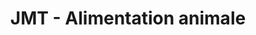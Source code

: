 ---
title: "JMT - Alimentation animale"
url: /henin-beaumont/jmt-alimentation-animale/
shop: Tiere
---